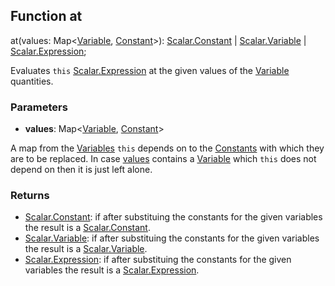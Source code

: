 ## Function at

<declaration>

at(values: Map<[Variable](reference/v/0.2.1/core/definitions/Variable), [Constant](reference/v/0.2.1/core/definitions/Constant)>): [Scalar.Constant](reference/v/0.2.1/quantities/Scalar.Constant) | [Scalar.Variable](reference/v/0.2.1/quantities/Scalar.Variable) | [Scalar.Expression](reference/v/0.2.1/quantities/Scalar.Expression);

</declaration>

Evaluates `this` [Scalar.Expression](reference/v/0.2.1/quantities/Scalar.Expression) at the given values of the [Variable](reference/v/0.2.1/core/definitions/Variable) quantities.

### Parameters

* **values**: Map<[Variable](reference/v/0.2.1/core/definitions/Variable), [Constant](reference/v/0.2.1/core/definitions/Constant)>

 A map from the [Variables](reference/v/0.2.1/core/definitions/Variable) `this` depends on
 to the [Constants](reference/v/0.2.1/core/definitions/Constant) with which they are to be replaced.
 In case [values](reference/v/0.2.1/core/definitions/Expression/at/#values) contains a
 [Variable](reference/v/0.2.1/core/definitions/Variable) which `this` does not depend on
 then it is just left alone.

### Returns
- [Scalar.Constant](reference/v/0.2.1/quantities/Scalar.Constant): if after substituing the constants for the given variables the result is a [Scalar.Constant](reference/v/0.2.1/quantities/Scalar.Constant).
- [Scalar.Variable](reference/v/0.2.1/quantities/Scalar.Variable): if after substituing the constants for the given variables the result is a [Scalar.Variable](reference/v/0.2.1/quantities/Scalar.Variable).
- [Scalar.Expression](reference/v/0.2.1/quantities/Scalar.Expression): if after substituing the constants for the given variables the result is a [Scalar.Expression](reference/v/0.2.1/quantities/Scalar.Expression).